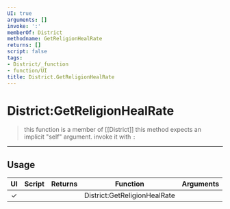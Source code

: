 ```yaml
---
UI: true
arguments: []
invoke: ':'
memberOf: District
methodname: GetReligionHealRate
returns: []
script: false
tags:
- District/_function
- function/UI
title: District.GetReligionHealRate
---
```

# District:GetReligionHealRate
> this function is a member of [[District]]
> this method expects an implicit "self" argument. invoke it with `:`
-----
## Usage
|  UI | Script | Returns | Function | Arguments |
|:---:|:------:|-------:|:--------:|:---------|
|✓| ||District:GetReligionHealRate||
